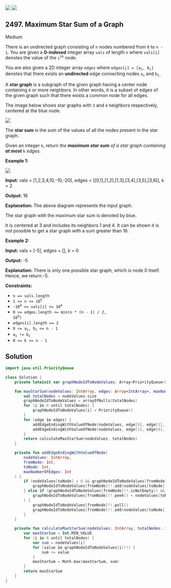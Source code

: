 [![](https://img.shields.io/github/stars/javadev/LeetCode-in-Kotlin?label=Stars&style=flat-square)](https://github.com/javadev/LeetCode-in-Kotlin)
[![](https://img.shields.io/github/forks/javadev/LeetCode-in-Kotlin?label=Fork%20me%20on%20GitHub%20&style=flat-square)](https://github.com/javadev/LeetCode-in-Kotlin/fork)

## 2497\. Maximum Star Sum of a Graph

Medium

There is an undirected graph consisting of `n` nodes numbered from `0` to `n - 1`. You are given a **0-indexed** integer array `vals` of length `n` where `vals[i]` denotes the value of the <code>i<sup>th</sup></code> node.

You are also given a 2D integer array `edges` where <code>edges[i] = [a<sub>i</sub>, b<sub>i</sub>]</code> denotes that there exists an **undirected** edge connecting nodes <code>a<sub>i</sub></code> and <code>b<sub>i.</sub></code>

A **star graph** is a subgraph of the given graph having a center node containing `0` or more neighbors. In other words, it is a subset of edges of the given graph such that there exists a common node for all edges.

The image below shows star graphs with `3` and `4` neighbors respectively, centered at the blue node.

![](https://assets.leetcode.com/uploads/2022/11/07/max-star-sum-descdrawio.png)

The **star sum** is the sum of the values of all the nodes present in the star graph.

Given an integer `k`, return _the **maximum star sum** of a star graph containing **at most**_ `k` _edges._

**Example 1:**

![](https://assets.leetcode.com/uploads/2022/11/07/max-star-sum-example1drawio.png)

**Input:** vals = [1,2,3,4,10,-10,-20], edges = \[\[0,1],[1,2],[1,3],[3,4],[3,5],[3,6]], k = 2

**Output:** 16

**Explanation:** The above diagram represents the input graph.

The star graph with the maximum star sum is denoted by blue.

It is centered at 3 and includes its neighbors 1 and 4. It can be shown it is not possible to get a star graph with a sum greater than 16. 

**Example 2:**

**Input:** vals = [-5], edges = [], k = 0

**Output:** -5

**Explanation:** There is only one possible star graph, which is node 0 itself. Hence, we return -5. 

**Constraints:**

*   `n == vals.length`
*   <code>1 <= n <= 10<sup>5</sup></code>
*   <code>-10<sup>4</sup> <= vals[i] <= 10<sup>4</sup></code>
*   `0 <= edges.length <= min(n * (n - 1) / 2`<code>, 10<sup>5</sup>)</code>
*   `edges[i].length == 2`
*   <code>0 <= a<sub>i</sub>, b<sub>i</sub> <= n - 1</code>
*   <code>a<sub>i</sub> != b<sub>i</sub></code>
*   `0 <= k <= n - 1`

## Solution

```kotlin
import java.util.PriorityQueue

class Solution {
    private lateinit var graphNodeIdToNodeValues: Array<PriorityQueue<Int>?>

    fun maxStarSum(nodeValues: IntArray, edges: Array<IntArray>, maxNumberOfEdges: Int): Int {
        val totalNodes = nodeValues.size
        graphNodeIdToNodeValues = arrayOfNulls(totalNodes)
        for (i in 0 until totalNodes) {
            graphNodeIdToNodeValues[i] = PriorityQueue()
        }
        for (edge in edges) {
            addEdgeEndingWithValueOfNode(nodeValues, edge[0], edge[1], maxNumberOfEdges)
            addEdgeEndingWithValueOfNode(nodeValues, edge[1], edge[0], maxNumberOfEdges)
        }
        return calculateMaxStarSum(nodeValues, totalNodes)
    }

    private fun addEdgeEndingWithValueOfNode(
        nodeValues: IntArray,
        fromNode: Int,
        toNode: Int,
        maxNumberOfEdges: Int
    ) {
        if (nodeValues[toNode] > 0 && graphNodeIdToNodeValues[fromNode]!!.size < maxNumberOfEdges) {
            graphNodeIdToNodeValues[fromNode]!!.add(nodeValues[toNode])
        } else if (graphNodeIdToNodeValues[fromNode]!!.isNotEmpty() &&
            graphNodeIdToNodeValues[fromNode]!!.peek() < nodeValues[toNode]
        ) {
            graphNodeIdToNodeValues[fromNode]!!.poll()
            graphNodeIdToNodeValues[fromNode]!!.add(nodeValues[toNode])
        }
    }

    private fun calculateMaxStarSum(nodeValues: IntArray, totalNodes: Int): Int {
        var maxStarSum = Int.MIN_VALUE
        for (i in 0 until totalNodes) {
            var sum = nodeValues[i]
            for (value in graphNodeIdToNodeValues[i]!!) {
                sum += value
            }
            maxStarSum = Math.max(maxStarSum, sum)
        }
        return maxStarSum
    }
}
```